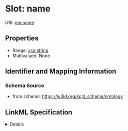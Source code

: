 # Slot: name

URI: [om:name](om:name)



<!-- no inheritance hierarchy -->




## Properties

* Range: [xsd:string](xsd:string)
* Multivalued: None







## Identifier and Mapping Information







### Schema Source


* from schema: https://w3id.org/kgcl_schema/ontology




## LinkML Specification

<details>
```yaml
name: name
from_schema: https://w3id.org/kgcl_schema/ontology
rank: 1000
alias: name
domain_of:
- node creation
- node
range: string

```
</details>
